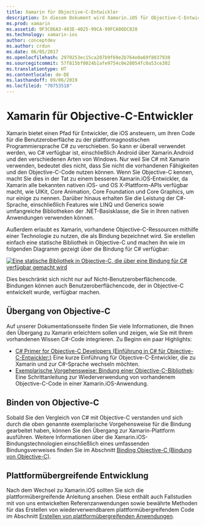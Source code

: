 ```yaml
---
title: Xamarin für Objective-C-Entwickler
description: In diesem Dokument wird Xamarin.iOS für Objective-C-Entwickler erläutert. Es enthält Links zu Leitfaden, die den Übergang von Objective-C zu C#, das Einbinden einer Objective-C-Bibliothek für die Verwendung in C# und das Erstellen einer plattformübergeifenden mobilen App beschreiben.
ms.prod: xamarin
ms.assetid: 9F3C86A3-403E-4025-99CA-99FCA86DC828
ms.technology: xamarin-ios
author: conceptdev
ms.author: crdun
ms.date: 06/05/2017
ms.openlocfilehash: 2970253ec15ca207b9f69e2b764e0a69f8037938
ms.sourcegitcommit: 57f815bf0024b1afe9754c0e28054fc0a53ce302
ms.translationtype: HT
ms.contentlocale: de-DE
ms.lasthandoff: 09/06/2019
ms.locfileid: "70753518"
---
```

# <a name="xamarin-for-objective-c-developers"></a>Xamarin für Objective-C-Entwickler

Xamarin bietet einen Pfad für Entwickler, die iOS ansteuern, um ihren Code für die Benutzeroberfläche zu der plattformagnostischen Programmiersprache C# zu verschieben. So kann er überall verwendet werden, wo C# verfügbar ist, einschließlich Android über Xamarin.Android und den verschiedenen Arten von Windows. Nur weil Sie C# mit Xamarin verwenden, bedeutet dies nicht, dass Sie nicht die vorhandenen Fähigkeiten und den Objective-C-Code nutzen können. Wenn Sie Objective-C kennen, macht Sie dies in der Tat zu einem besseren Xamarin.iOS-Entwickler, da Xamarin alle bekannten nativen iOS- und OS X-Plattform-APIs verfügbar macht, wie UIKit, Core Animation, Core Foundation und Core Graphics, um nur einige zu nennen. Darüber hinaus erhalten Sie die Leistung der C#-Sprache, einschließlich Features wie LINQ und Generics sowie umfangreiche Bibliotheken der .NET-Basisklasse, die Sie in Ihren nativen Anwendungen verwenden können.

Außerdem erlaubt es Xamarin, vorhandene Objective-C-Ressourcen mithilfe einer Technologie zu nutzen, die als Bindung bezeichnet wird. Sie erstellen einfach eine statische Bibliothek in Objective-C und machen ihn wie im folgenden Diagramm gezeigt über die Bindung für C# verfügbar:

 [![](images/01-bindings.png "Eine statische Bibliothek in Objective-C, die über eine Bindung für C# verfügbar gemacht wird")](images/01-bindings.png#lightbox)

Dies beschränkt sich nicht nur auf Nicht-Benutzeroberflächencode. Bindungen können auch Benutzeroberflächencode, der in Objective-C entwickelt wurde, verfügbar machen.

## <a name="transitioning-from-objective-c"></a>Übergang von Objective-C

Auf unserer Dokumentationsseite finden Sie viele Informationen, die Ihnen den Übergang zu Xamarin erleichtern sollen und zeigen, wie Sie mit Ihrem vorhandenen Wissen C#-Code integrieren. Zu Beginn ein paar Highlights:

- [C# Primer for Objective-C Developers (Einführung in C# für Objective-C-Entwickler:)](primer.md) Eine kurze Einführung für Objective-C-Entwickler, die zu Xamarin und zur C#-Sprache wechseln möchten. 
- [Exemplarische Vorgehensweise: Bindung einer Objective-C-Bibliothek](~/ios/platform/binding-objective-c/walkthrough.md): Eine Schrittanleitung zur Wiederverwendung von vorhandenem Objective-C-Code in einer Xamarin.iOS-Anwendung. 

## <a name="binding-objective-c"></a>Binden von Objective-C

Sobald Sie den Vergleich von C# mit Objective-C verstanden und sich durch die oben genannte exemplarische Vorgehensweise für die Bindung gearbeitet haben, können Sie den Übergang zur Xamarin-Plattform ausführen. Weitere Informationen über die Xamarin.iOS-Bindungstechnologien einschließlich eines umfassenden Bindungsverweises finden Sie im Abschnitt [Binding Objective-C (Bindung von Objective-C)](~/ios/platform/binding-objective-c/index.md).

## <a name="cross-platform-development"></a>Plattformübergreifende Entwicklung

Nach dem Wechsel zu Xamarin.iOS sollten Sie sich die plattformübergreifende Anleitung ansehen. Diese enthält auch Fallstudien mit von uns entwickelten Referenzanwendungen sowie bewährte Methoden für das Erstellen von wiederverwendbarem plattformübergreifendem Code im Abschnitt [Erstellen von plattformübergreifenden Anwendungen](~/cross-platform/app-fundamentals/building-cross-platform-applications/index.md).
